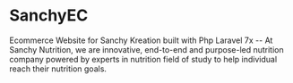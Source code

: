 # SanchyEC
Ecommerce Website for Sanchy Kreation built with Php Laravel 7x -- At Sanchy Nutrition, we are innovative, end-to-end and purpose-led nutrition company powered by experts in nutrition field of study to help individual reach their nutrition goals. 
